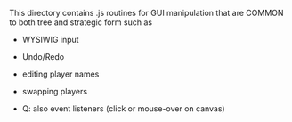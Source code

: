 This directory contains .js routines for
GUI manipulation that are
COMMON to both tree and strategic form such as

- WYSIWIG input

- Undo/Redo

- editing player names 

- swapping players

- Q: also event listeners (click or mouse-over on canvas) 
